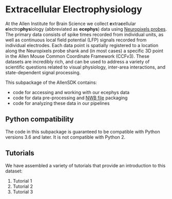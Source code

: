 Extracellular Electrophysiology
===============================

At the Allen Institute for Brain Science we collect **e**xtra**c**ellular **e**lectro**phys**iology (abbreviated as **ecephys**) data using [Neuropixels probes](https://www.nature.com/articles/nature24636). The primary data consists of spike times recorded from individual units, as well as continuous local field potential (LFP) signals recorded from individual electrodes. Each data point is spatially registered to a  location along the Neuropixels probe shank and (in most cases) a specific 3D point in the Allen Mouse Common Coordinate Framework (CCFv3). These datasets are incredibly rich, and can be used to address a variety of scientific questions related to visual physiology, inter-area interactions, and state-dependent signal processing.

This subpackage of the AllenSDK contains:

- code for accessing and working with our ecephys data
- code for data pre-processing and [NWB file](https://www.nwb.org/how-to-use/) packaging
- code for analyzing these data in our pipelines


Python compatibility
--------------------
The code in this subpackage is guaranteed to be compatible with Python versions 3.6 and later. It is not compatible with Python 2.


Tutorials
---------

We have assembled a variety of tutorials that provide an introduction to this dataset:

1. Tutorial 1
2. Tutorial 2
3. Tutorial 3

